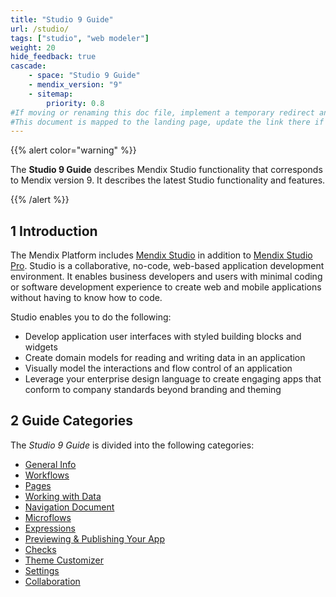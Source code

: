 ```yaml
---
title: "Studio 9 Guide"
url: /studio/
tags: ["studio", "web modeler"]
weight: 20
hide_feedback: true
cascade:
    - space: "Studio 9 Guide"
    - mendix_version: "9"
    - sitemap:
        priority: 0.8
#If moving or renaming this doc file, implement a temporary redirect and let the respective team know they should update the URL in the product. See Mapping to Products for more details.
#This document is mapped to the landing page, update the link there if renaming or moving the doc file.
---
```


{{% alert color="warning" %}}

The **Studio 9 Guide** describes Mendix Studio functionality that corresponds to Mendix version 9. It describes the latest Studio functionality and features.

{{% /alert %}}

## 1 Introduction 

The Mendix Platform includes [Mendix Studio](/studio/general/) in addition to [Mendix Studio Pro](/refguide/modeling/). Studio is a collaborative, no-code, web-based application development environment. It enables business developers and users with minimal coding or software development experience to create web and mobile applications without having to know how to code.

Studio enables you to do the following: 

* Develop application user interfaces with styled building blocks and widgets
* Create domain models for reading and writing data in an application
* Visually model the interactions and flow control of an application
* Leverage your enterprise design language to create engaging apps that conform to company standards beyond branding and theming 

## 2 Guide Categories

The *Studio 9 Guide* is divided into the following categories:

* [General Info](/studio/general/) 
* [Workflows](/studio/workflows/)
* [Pages](/studio/page-editor/)
* [Working with Data](/studio/work-with-data/)
* [Navigation Document](/studio/navigation/)
* [Microflows](/studio/microflows/)
* [Expressions](/studio/expressions/)
* [Previewing & Publishing Your App](/studio/publishing-app/)
* [Checks](/studio/checks/)
* [Theme Customizer](/studio/theme-customizer/)
* [Settings](/studio/settings/)
* [Collaboration](/studio/collaboration/)
